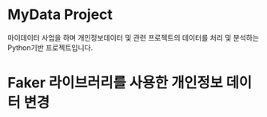 # MyData Project
<p>마이데이터 사업을 하며 개인정보데이터 및 관련 프로젝트의 데이터를 처리 및 분석하는 Python기반 프로젝트입니다. 

# Faker 라이브러리를 사용한 개인정보 데이터 변경 
